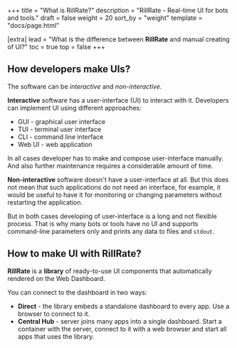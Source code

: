+++
title = "What is RillRate?"
description = "RillRate - Real-time UI for bots and tools."
draft = false
weight = 20
sort_by = "weight"
template = "docs/page.html"

[extra]
lead = "What is the difference between <b>RillRate</b> and manual creating of UI?"
toc = true
top = false
+++

## How developers make UIs?

The software can be _interactive_ and _non-interactive_.

**Interactive** software has a user-interface (UI) to interact with it. Developers can
implement UI using different approaches:

- GUI - graphical user interface
- TUI - terminal user interface
- CLI - command line interface
- Web UI - web application

In all cases developer has to make and compose user-interface manually.
And also further maintenance requires a considerable amount of time.

**Non-interactive** software doesn't have a user-interface at all.
But this does not mean that such applications do not need an interface,
for example, it would be useful to have it for monitoring or changing
parameters without restarting the application.

But in both cases developing of user-interface is a long and not flexible process.
That is why many bots or tools have no UI and supports command-line parameters
only and prints any data to files and `stdout`.

## How to make UI with RillRate?

**RillRate** is a **library** of ready-to-use UI components that automatically
rendered on the Web Dashboard.

You can connect to the dashboard in two ways:

- **Direct** - the library embeds a standalone dashboard to every app.
Use a browser to connect to it.
- **Central Hub** - server joins many apps into a single dashboard.
Start a container with the server, connect to it with a web browser
and start all apps that uses the library.
